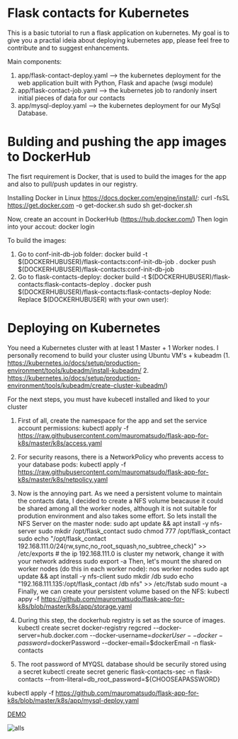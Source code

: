 # Flask contacts for Kubernetes

This is a basic tutorial to run a flask application on kubernetes. My goal is to give you a practial ideia about deploying kubernetes app, please feel free to contribute and to suggest enhancements.

Main components:
1. app/flask-contact-deploy.yaml --> the kubernetes deployment for the web application built with Python, Flask and apache (wsgi module)
2. app/flask-contact-job.yaml  --> the kubernetes job to randonly insert initial pieces of data for our contacts 
3. app/mysql-deploy.yaml --> the kubernetes deployment for our MySql Database.


# Bulding and pushing the app images to DockerHub

The fisrt requirement is Docker, that is used to build the images for the app and also to pull/push updates in our registry.

Installing Docker in Linux https://docs.docker.com/engine/install/: 
curl -fsSL https://get.docker.com -o get-docker.sh
sudo sh get-docker.sh

Now, create an account in DockerHub (https://hub.docker.com/)
Then login into your accout:
docker login

To build the images:
1. Go to conf-init-db-job folder:
docker build -t $(DOCKERHUBUSER)/flask-contacts:conf-init-db-job .
docker push $(DOCKERHUBUSER)/flask-contacts:conf-init-db-job
2. Go to flask-contacts-deploy:
docker build -t $(DOCKERHUBUSER)/flask-contacts:flask-contacts-deploy .
docker push $(DOCKERHUBUSER)/flask-contacts:flask-contacts-deploy
Node: Replace $(DOCKERHUBUSER) with your own user):

# Deploying on Kubernetes

You need a Kubernetes cluster with at least 1 Master + 1 Worker nodes. I personally recomend to build your cluster using Ubuntu VM's + kubeadm (1.  https://kubernetes.io/docs/setup/production-environment/tools/kubeadm/install-kubeadm/     2. https://kubernetes.io/docs/setup/production-environment/tools/kubeadm/create-cluster-kubeadm/)

For the next steps, you must have kubecetl installed and liked to your cluster

1. First of all, create the namespace for the app and set the service account permissions: 
kubectl apply -f https://raw.githubusercontent.com/mauromatsudo/flask-app-for-k8s/master/k8s/access.yaml

2. For security reasons, there is a NetworkPolicy who prevents access to your database pods: 
kubectl apply -f https://raw.githubusercontent.com/mauromatsudo/flask-app-for-k8s/master/k8s/netpolicy.yaml

3. Now is the annoying part. As we need a persistent volume to maintain the contacts data, I decided to create a NFS volume beacause it could be shared among all the worker nodes, although it is not suitable for prodution environment and also takes some effort.
So lets install the NFS Server on the master node:
sudo apt update && apt install -y nfs-server
sudo mkdir /opt/flask_contact
sudo chmod 777 /opt/flask_contact
sudo echo "/opt/flask_contact 192.168.111.0/24(rw,sync,no_root_squash,no_subtree_check)" >> /etc/exports # the ip 192.168.111.0 is cluster my network, change it with your network address
sudo export -a
Then, let's mount the shared on worker nodes (do this in each worker node):
nos worker nodes
sudo apt update && apt install -y nfs-client
sudo mkdir /db
sudo echo "192.168.111.135:/opt/flask_contact /db nfs" >> /etc/fstab
sudo mount -a
Finally, we can create your persistent volume based on the NFS:
kubectl appy -f https://github.com/mauromatsudo/flask-app-for-k8s/blob/master/k8s/app/storage.yaml

4. During this step, the dockerhub registry is set as the source of images.
kubectl create secret docker-registry regcred --docker-server=hub.docker.com --docker-username=$dockerUser--docker-password=$dockerPassword --docker-email=$dockerEmail -n flask-contacts 

5. The root password of MYQSL database should be securily stored using a secret
kubectl create secret generic flask-contacts-sec -n flask-contacts --from-literal=db_root_password=${CHOOSEAPASSWORD}

kubectl apply -f https://github.com/mauromatsudo/flask-app-for-k8s/blob/master/k8s/app/mysql-deploy.yaml

[DEMO](https://flaskcontacts.herokuapp.com/)

![alls](https://github.com/tanrax/flask-contacts/raw/master/screenshots/alls.jpg)
